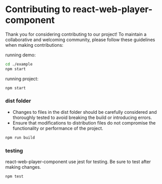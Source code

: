 # Contributing to react-web-player-component

Thank you for considering contributing to our project! To maintain a collaborative and welcoming community, please follow these guidelines when making contributions:

running demo:

```bash
cd ./example
npm start
```

running project:

```bash
npm start
```

### dist folder

- Changes to files in the dist folder should be carefully considered and thoroughly tested to avoid breaking the build or introducing errors.
- Ensure that modifications to distribution files do not compromise the functionality or performance of the project.

```bash
npm run build
```

### testing
react-web-player-component use jest for testing. Be sure to test after making changes.
```bash
npm test
``` 